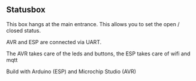 ## Statusbox

This box hangs at the main entrance. 
This allows you to set the open / closed status. 

AVR and ESP are connected via UART.

The AVR takes care of the leds and buttons,
the ESP takes care of wifi and mqtt 

Build with Arduino (ESP) and Microchip Studio (AVR)